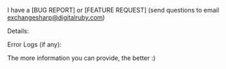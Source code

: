 I have a [BUG REPORT] or [FEATURE REQUEST] (send questions to email exchangesharp@digitalruby.com)

Details:

Error Logs (if any):

The more information you can provide, the better :)
